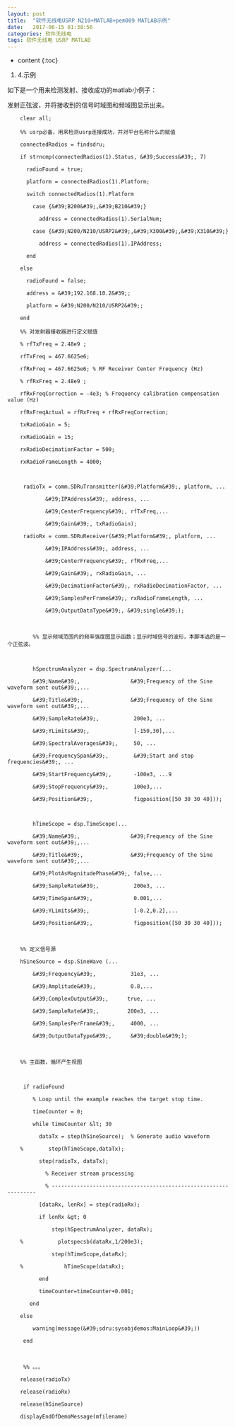 ```yaml
---
layout: post
title:  "软件无线电USRP N210+MATLAB+pem009 MATLAB示例"
date:   2017-06-15 01:38:56
categories: 软件无线电
tags: 软件无线电 USRP MATLAB
---
```


* content
{:toc}


1. 4.示例

如下是一个用来检测发射、接收成功的matlab小例子：

发射正弦波，并将接收到的信号时域图和频域图显示出来。



		clear all;

		%% usrp必备，用来检测usrp连接成功，并对平台名称什么的赋值

		connectedRadios = findsdru;

		if strncmp(connectedRadios(1).Status, &#39;Success&#39;, 7)

		  radioFound = true;

		  platform = connectedRadios(1).Platform;

		  switch connectedRadios(1).Platform

			case {&#39;B200&#39;,&#39;B210&#39;}

			  address = connectedRadios(1).SerialNum;

			case {&#39;N200/N210/USRP2&#39;,&#39;X300&#39;,&#39;X310&#39;}

			  address = connectedRadios(1).IPAddress;

		  end

		else

		  radioFound = false;

		  address = &#39;192.168.10.2&#39;;

		  platform = &#39;N200/N210/USRP2&#39;;

		end

		%% 对发射器接收器进行定义赋值

		% rfTxFreq = 2.48e9 ;

		rfTxFreq = 467.6625e6;

		rfRxFreq = 467.6625e6; % RF Receiver Center Frequency (Hz)

		% rfRxFreq = 2.48e9 ;

		rfRxFreqCorrection = -4e3; % Frequency calibration compensation value (Hz)

		rfRxFreqActual = rfRxFreq + rfRxFreqCorrection;

		txRadioGain = 5;

		rxRadioGain = 15;

		rxRadioDecimationFactor = 500;

		rxRadioFrameLength = 4000;



		 radioTx = comm.SDRuTransmitter(&#39;Platform&#39;, platform, ...

				&#39;IPAddress&#39;, address, ...

				&#39;CenterFrequency&#39;, rfTxFreq,...

				&#39;Gain&#39;, txRadioGain);

		 radioRx = comm.SDRuReceiver(&#39;Platform&#39;, platform, ...

				&#39;IPAddress&#39;, address, ...

				&#39;CenterFrequency&#39;, rfRxFreq,...

				&#39;Gain&#39;, rxRadioGain, ...

				&#39;DecimationFactor&#39;, rxRadioDecimationFactor, ...

				&#39;SamplesPerFrame&#39;, rxRadioFrameLength, ...

				&#39;OutputDataType&#39;, &#39;single&#39;);



			%% 显示频域范围内的频率强度图显示函数；显示时域信号的波形，本脚本选的是一个正弦波。



			hSpectrumAnalyzer = dsp.SpectrumAnalyzer(...

			&#39;Name&#39;,                &#39;Frequency of the Sine waveform sent out&#39;,...

			&#39;Title&#39;,               &#39;Frequency of the Sine waveform sent out&#39;,...

			&#39;SampleRate&#39;,           200e3, ...

			&#39;YLimits&#39;,              [-150,30],...

			&#39;SpectralAverages&#39;,     50, ...

			&#39;FrequencySpan&#39;,        &#39;Start and stop frequencies&#39;, ...

			&#39;StartFrequency&#39;,       -100e3, ...9

			&#39;StopFrequency&#39;,        100e3,...

			&#39;Position&#39;,             figposition([50 30 30 40]));



			hTimeScope = dsp.TimeScope(...

			&#39;Name&#39;,                &#39;Frequency of the Sine waveform sent out&#39;,...

			&#39;Title&#39;,               &#39;Frequency of the Sine waveform sent out&#39;,...

			&#39;PlotAsMagnitudePhase&#39;, false,...

			&#39;SampleRate&#39;,           200e3, ...

			&#39;TimeSpan&#39;,             0.001,...

			&#39;YLimits&#39;,              [-0.2,0.2],...

			&#39;Position&#39;,             figposition([50 30 30 40]));



		%% 定义信号源

		hSineSource = dsp.SineWave (...

			&#39;Frequency&#39;,           31e3, ...

			&#39;Amplitude&#39;,           0.8,...

			&#39;ComplexOutput&#39;,      true, ...

			&#39;SampleRate&#39;,         200e3, ...

			&#39;SamplesPerFrame&#39;,     4000, ...

			&#39;OutputDataType&#39;,      &#39;double&#39;);



		%% 主函数，循环产生视图



		 if radioFound

			% Loop until the example reaches the target stop time.

			timeCounter = 0;

			while timeCounter &lt; 30

			  dataTx = step(hSineSource);  % Generate audio waveform

		%        step(hTimeScope,dataTx);

			  step(radioTx, dataTx);

				% Receiver stream processing

				% -----------------------------------------------------------------

			  [dataRx, lenRx] = step(radioRx);

			  if lenRx &gt; 0

				  step(hSpectrumAnalyzer, dataRx);

		%           plotspecsb(dataRx,1/200e3);

				  step(hTimeScope,dataRx);

		%             hTimeScope(dataRx);

			  end

			  timeCounter=timeCounter+0.001;

		   end

		else

			warning(message(&#39;sdru:sysobjdemos:MainLoop&#39;))

		 end



		 %% 。。。

		release(radioTx)

		release(radioRx)

		release(hSineSource)

		displayEndOfDemoMessage(mfilename)
    
    